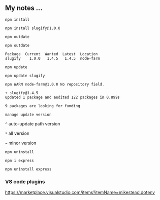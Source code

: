 ## My notes ...


`npm install`
```
npm install slugify@1.0.0
```

`npm outdate`
```
npm outdate
```

```
Package  Current  Wanted  Latest  Location
slugify    1.0.0   1.4.5   1.4.5  node-farm
```

`npm update`
```
npm update slugify
```

```
npm WARN node-farm@1.0.0 No repository field.

+ slugify@1.4.5
updated 1 package and audited 122 packages in 0.899s

9 packages are looking for funding
```

`manage update version`

`^` auto-update path version

`*` all version

`~` minor version


`npm uninstall`
```
npm i express

npm uninstall express
```



### VS code plugins

https://marketplace.visualstudio.com/items?itemName=mikestead.dotenv

